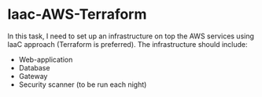 # Iaac-AWS-Terraform

In this task, I need to set up an infrastructure on top the AWS services using IaaC approach (Terraform is preferred). 
The infrastructure should include:
- Web-application
- Database
- Gateway
- Security scanner (to be run each night)

